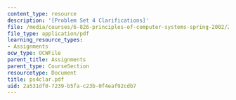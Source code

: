 ```yaml
---
content_type: resource
description: '[Problem Set 4 Clarifications]'
file: /media/courses/6-826-principles-of-computer-systems-spring-2002/2a531df07239b5fac23b0f4eaf92cdb7_ps4clar.pdf
file_type: application/pdf
learning_resource_types:
- Assignments
ocw_type: OCWFile
parent_title: Assignments
parent_type: CourseSection
resourcetype: Document
title: ps4clar.pdf
uid: 2a531df0-7239-b5fa-c23b-0f4eaf92cdb7
---
```

